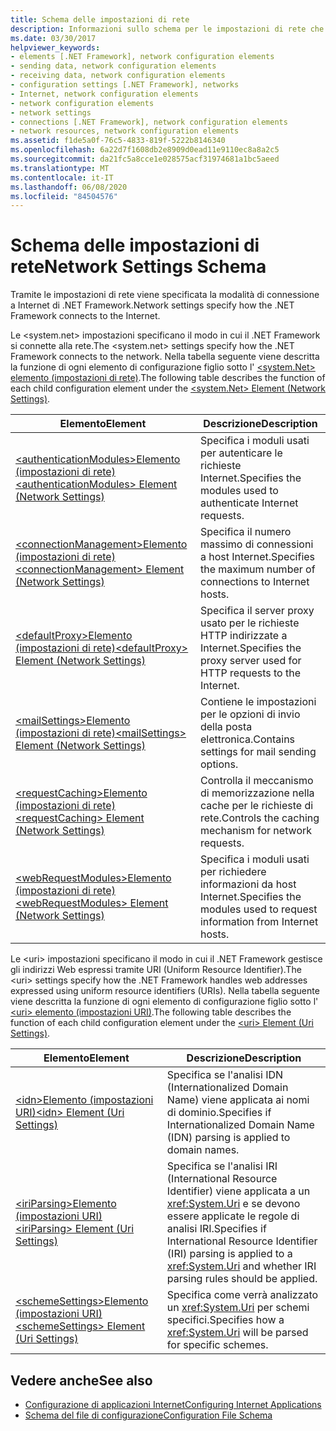 ```yaml
---
title: Schema delle impostazioni di rete
description: Informazioni sullo schema per le impostazioni di rete che specificano il modo in cui il .NET Framework si connette a Internet e gestisce gli URI.
ms.date: 03/30/2017
helpviewer_keywords:
- elements [.NET Framework], network configuration elements
- sending data, network configuration elements
- receiving data, network configuration elements
- configuration settings [.NET Framework], networks
- Internet, network configuration elements
- network configuration elements
- network settings
- connections [.NET Framework], network configuration elements
- network resources, network configuration elements
ms.assetid: f1de5a0f-76c5-4833-819f-5222b8146340
ms.openlocfilehash: 6a22d7f1608db2e8909d0ead11e9110ec8a8a2c5
ms.sourcegitcommit: da21fc5a8cce1e028575acf31974681a1bc5aeed
ms.translationtype: MT
ms.contentlocale: it-IT
ms.lasthandoff: 06/08/2020
ms.locfileid: "84504576"
---
```

# <a name="network-settings-schema"></a><span data-ttu-id="175ad-103">Schema delle impostazioni di rete</span><span class="sxs-lookup"><span data-stu-id="175ad-103">Network Settings Schema</span></span>
<span data-ttu-id="175ad-104">Tramite le impostazioni di rete viene specificata la modalità di connessione a Internet di .NET Framework.</span><span class="sxs-lookup"><span data-stu-id="175ad-104">Network settings specify how the .NET Framework connects to the Internet.</span></span>

<span data-ttu-id="175ad-105">Le \<system.net> impostazioni specificano il modo in cui il .NET Framework si connette alla rete.</span><span class="sxs-lookup"><span data-stu-id="175ad-105">The \<system.net> settings specify how the .NET Framework connects to the network.</span></span> <span data-ttu-id="175ad-106">Nella tabella seguente viene descritta la funzione di ogni elemento di configurazione figlio sotto l' [ \<system.Net> elemento (impostazioni di rete)](system-net-element-network-settings.md).</span><span class="sxs-lookup"><span data-stu-id="175ad-106">The following table describes the function of each child configuration element under the [\<system.Net> Element (Network Settings)](system-net-element-network-settings.md).</span></span>  
  
|<span data-ttu-id="175ad-107">Elemento</span><span class="sxs-lookup"><span data-stu-id="175ad-107">Element</span></span>|<span data-ttu-id="175ad-108">Descrizione</span><span class="sxs-lookup"><span data-stu-id="175ad-108">Description</span></span>|  
|-------------|-----------------|  
|[<span data-ttu-id="175ad-109">\<authenticationModules>Elemento (impostazioni di rete)</span><span class="sxs-lookup"><span data-stu-id="175ad-109">\<authenticationModules> Element (Network Settings)</span></span>](authenticationmodules-element-network-settings.md)|<span data-ttu-id="175ad-110">Specifica i moduli usati per autenticare le richieste Internet.</span><span class="sxs-lookup"><span data-stu-id="175ad-110">Specifies the modules used to authenticate Internet requests.</span></span>|  
|[<span data-ttu-id="175ad-111">\<connectionManagement>Elemento (impostazioni di rete)</span><span class="sxs-lookup"><span data-stu-id="175ad-111">\<connectionManagement> Element (Network Settings)</span></span>](connectionmanagement-element-network-settings.md)|<span data-ttu-id="175ad-112">Specifica il numero massimo di connessioni a host Internet.</span><span class="sxs-lookup"><span data-stu-id="175ad-112">Specifies the maximum number of connections to Internet hosts.</span></span>|  
|[<span data-ttu-id="175ad-113">\<defaultProxy>Elemento (impostazioni di rete)</span><span class="sxs-lookup"><span data-stu-id="175ad-113">\<defaultProxy> Element (Network Settings)</span></span>](defaultproxy-element-network-settings.md)|<span data-ttu-id="175ad-114">Specifica il server proxy usato per le richieste HTTP indirizzate a Internet.</span><span class="sxs-lookup"><span data-stu-id="175ad-114">Specifies the proxy server used for HTTP requests to the Internet.</span></span>|  
|[<span data-ttu-id="175ad-115">\<mailSettings>Elemento (impostazioni di rete)</span><span class="sxs-lookup"><span data-stu-id="175ad-115">\<mailSettings> Element (Network Settings)</span></span>](mailsettings-element-network-settings.md)|<span data-ttu-id="175ad-116">Contiene le impostazioni per le opzioni di invio della posta elettronica.</span><span class="sxs-lookup"><span data-stu-id="175ad-116">Contains settings for mail sending options.</span></span>|  
|[<span data-ttu-id="175ad-117">\<requestCaching>Elemento (impostazioni di rete)</span><span class="sxs-lookup"><span data-stu-id="175ad-117">\<requestCaching> Element (Network Settings)</span></span>](requestcaching-element-network-settings.md)|<span data-ttu-id="175ad-118">Controlla il meccanismo di memorizzazione nella cache per le richieste di rete.</span><span class="sxs-lookup"><span data-stu-id="175ad-118">Controls the caching mechanism for network requests.</span></span>|  
|[<span data-ttu-id="175ad-119">\<webRequestModules>Elemento (impostazioni di rete)</span><span class="sxs-lookup"><span data-stu-id="175ad-119">\<webRequestModules> Element (Network Settings)</span></span>](webrequestmodules-element-network-settings.md)|<span data-ttu-id="175ad-120">Specifica i moduli usati per richiedere informazioni da host Internet.</span><span class="sxs-lookup"><span data-stu-id="175ad-120">Specifies the modules used to request information from Internet hosts.</span></span>|  
  
<span data-ttu-id="175ad-121">Le \<uri> impostazioni specificano il modo in cui il .NET Framework gestisce gli indirizzi Web espressi tramite URI (Uniform Resource Identifier).</span><span class="sxs-lookup"><span data-stu-id="175ad-121">The \<uri> settings specify how the .NET Framework handles web addresses expressed using uniform resource identifiers (URIs).</span></span> <span data-ttu-id="175ad-122">Nella tabella seguente viene descritta la funzione di ogni elemento di configurazione figlio sotto l' [ \<uri> elemento (impostazioni URI)](uri-element-uri-settings.md).</span><span class="sxs-lookup"><span data-stu-id="175ad-122">The following table describes the function of each child configuration element under the [\<uri> Element (Uri Settings)](uri-element-uri-settings.md).</span></span>  
  
|<span data-ttu-id="175ad-123">Elemento</span><span class="sxs-lookup"><span data-stu-id="175ad-123">Element</span></span>|<span data-ttu-id="175ad-124">Descrizione</span><span class="sxs-lookup"><span data-stu-id="175ad-124">Description</span></span>|  
|-------------|-----------------|  
|[<span data-ttu-id="175ad-125">\<idn>Elemento (impostazioni URI)</span><span class="sxs-lookup"><span data-stu-id="175ad-125">\<idn> Element (Uri Settings)</span></span>](idn-element-uri-settings.md)|<span data-ttu-id="175ad-126">Specifica se l'analisi IDN (Internationalized Domain Name) viene applicata ai nomi di dominio.</span><span class="sxs-lookup"><span data-stu-id="175ad-126">Specifies if Internationalized Domain Name (IDN) parsing is applied to domain names.</span></span>|  
|[<span data-ttu-id="175ad-127">\<iriParsing>Elemento (impostazioni URI)</span><span class="sxs-lookup"><span data-stu-id="175ad-127">\<iriParsing> Element (Uri Settings)</span></span>](iriparsing-element-uri-settings.md)|<span data-ttu-id="175ad-128">Specifica se l'analisi IRI (International Resource Identifier) viene applicata a un <xref:System.Uri> e se devono essere applicate le regole di analisi IRI.</span><span class="sxs-lookup"><span data-stu-id="175ad-128">Specifies if International Resource Identifier (IRI) parsing is applied to a <xref:System.Uri> and whether IRI parsing rules should be applied.</span></span>|  
|[<span data-ttu-id="175ad-129">\<schemeSettings>Elemento (impostazioni URI)</span><span class="sxs-lookup"><span data-stu-id="175ad-129">\<schemeSettings> Element (Uri Settings)</span></span>](schemesettings-element-uri-settings.md)|<span data-ttu-id="175ad-130">Specifica come verrà analizzato un <xref:System.Uri> per schemi specifici.</span><span class="sxs-lookup"><span data-stu-id="175ad-130">Specifies how a <xref:System.Uri> will be parsed for specific schemes.</span></span>|  
  
## <a name="see-also"></a><span data-ttu-id="175ad-131">Vedere anche</span><span class="sxs-lookup"><span data-stu-id="175ad-131">See also</span></span>

- [<span data-ttu-id="175ad-132">Configurazione di applicazioni Internet</span><span class="sxs-lookup"><span data-stu-id="175ad-132">Configuring Internet Applications</span></span>](../../../network-programming/configuring-internet-applications.md)
- [<span data-ttu-id="175ad-133">Schema del file di configurazione</span><span class="sxs-lookup"><span data-stu-id="175ad-133">Configuration File Schema</span></span>](../index.md)
